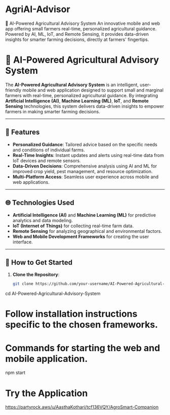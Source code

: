# AgriAI-Advisor
🌾 AI-Powered Agricultural Advisory System An innovative mobile and web app offering small farmers real-time, personalized agricultural guidance. Powered by AI, ML, IoT, and Remote Sensing, it provides data-driven insights for smarter farming decisions, directly at farmers' fingertips.
# 🌾 AI-Powered Agricultural Advisory System

The **AI-Powered Agricultural Advisory System** is an intelligent, user-friendly mobile and web application designed to support small and marginal farmers with real-time, personalized agricultural guidance. By integrating **Artificial Intelligence (AI)**, **Machine Learning (ML)**, **IoT**, and **Remote Sensing** technologies, this system delivers data-driven insights to empower farmers in making smarter farming decisions.

---

## 🚀 Features

- **Personalized Guidance**: Tailored advice based on the specific needs and conditions of individual farms.
- **Real-Time Insights**: Instant updates and alerts using real-time data from IoT devices and remote sensors.
- **Data-Driven Decisions**: Comprehensive analysis using AI and ML for improved crop yield, pest management, and resource optimization.
- **Multi-Platform Access**: Seamless user experience across mobile and web applications.

---

## 🌐 Technologies Used

- **Artificial Intelligence (AI)** and **Machine Learning (ML)** for predictive analytics and data modeling.
- **IoT (Internet of Things)** for collecting real-time farm data.
- **Remote Sensing** for analyzing geographical and environmental factors.
- **Web and Mobile Development Frameworks** for creating the user interface.

---

## 📖 How to Get Started

1. **Clone the Repository**:
   ```bash
   git clone https://github.com/your-username/AI-Powered-Agricultural-Advisory-System.git


cd AI-Powered-Agricultural-Advisory-System
# Follow installation instructions specific to the chosen frameworks.

# Commands for starting the web and mobile application.
npm start

# Try the Application
https://partyrock.aws/u/AasthaKothari/tcf136VQY/AgroSmart-Companion

   
